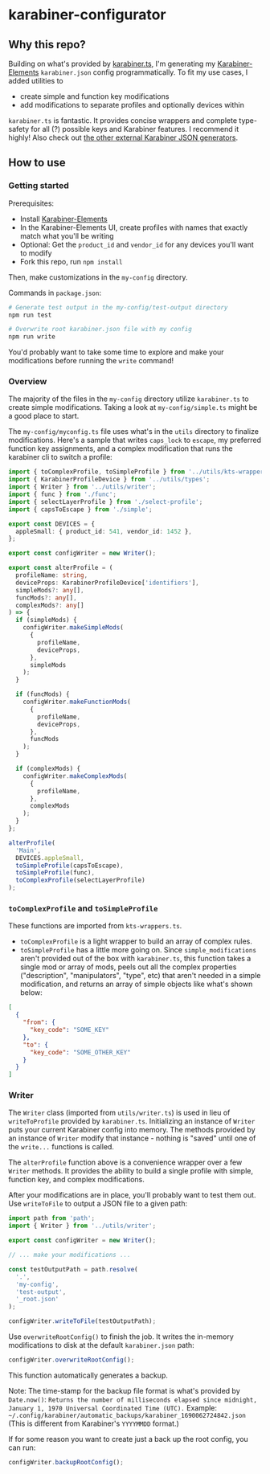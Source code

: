 # karabiner-configurator

## Why this repo?

Building on what's provided by [karabiner.ts](https://github.com/evan-liu/karabiner.ts), I'm generating my [Karabiner-Elements](https://karabiner-elements.pqrs.org/) `karabiner.json` config programmatically. To fit my use cases, I added utilities to

- create simple and function key modifications
- add modifications to separate profiles and optionally devices within

`karabiner.ts` is fantastic. It provides concise wrappers and complete type-safety for all (?) possible keys and Karabiner features. I recommend it highly! Also check out [the other external Karabiner JSON generators](https://karabiner-elements.pqrs.org/docs/json/external-json-generators/).

## How to use

### Getting started

Prerequisites:

- Install [Karabiner-Elements](https://karabiner-elements.pqrs.org/)
- In the Karabiner-Elements UI, create profiles with names that exactly match what you'll be writing
- Optional: Get the `product_id` and `vendor_id` for any devices you'll want to modify
- Fork this repo, run `npm install`

Then, make customizations in the `my-config` directory.

Commands in `package.json`:

```sh
# Generate test output in the my-config/test-output directory
npm run test

# Overwrite root karabiner.json file with my config
npm run write
```

You'd probably want to take some time to explore and make your modifications before running the `write` command!

### Overview

The majority of the files in the `my-config` directory utilize `karabiner.ts` to create simple modifications. Taking a look at `my-config/simple.ts` might be a good place to start.

The `my-config/myconfig.ts` file uses what's in the `utils` directory to finalize modifications. Here's a sample that writes `caps_lock` to `escape`, my preferred function key assignments, and a complex modification that runs the karabiner cli to switch a profile:

```ts
import { toComplexProfile, toSimpleProfile } from '../utils/kts-wrappers';
import { KarabinerProfileDevice } from '../utils/types';
import { Writer } from '../utils/writer';
import { func } from './func';
import { selectLayerProfile } from './select-profile';
import { capsToEscape } from './simple';

export const DEVICES = {
  appleSmall: { product_id: 541, vendor_id: 1452 },
};

export const configWriter = new Writer();

export const alterProfile = (
  profileName: string,
  deviceProps: KarabinerProfileDevice['identifiers'],
  simpleMods?: any[],
  funcMods?: any[],
  complexMods?: any[]
) => {
  if (simpleMods) {
    configWriter.makeSimpleMods(
      {
        profileName,
        deviceProps,
      },
      simpleMods
    );
  }

  if (funcMods) {
    configWriter.makeFunctionMods(
      {
        profileName,
        deviceProps,
      },
      funcMods
    );
  }

  if (complexMods) {
    configWriter.makeComplexMods(
      {
        profileName,
      },
      complexMods
    );
  }
};

alterProfile(
  'Main',
  DEVICES.appleSmall,
  toSimpleProfile(capsToEscape),
  toSimpleProfile(func),
  toComplexProfile(selectLayerProfile)
);
```

### `toComplexProfile` and `toSimpleProfile`

These functions are imported from `kts-wrappers.ts`.

- `toComplexProfile` is a light wrapper to build an array of complex rules.
- `toSimpleProfile` has a little more going on. Since `simple_modifications` aren't provided out of the box with `karabiner.ts`, this function takes a single mod or array of mods, peels out all the complex properties ("description", "manipulators", "type", etc) that aren't needed in a simple modification, and returns an array of simple objects like what's shown below:

```json
[
  {
    "from": {
      "key_code": "SOME_KEY"
    },
    "to": {
      "key_code": "SOME_OTHER_KEY"
    }
  }
]
```

### Writer

The `Writer` class (imported from `utils/writer.ts`) is used in lieu of `writeToProfile` provided by `karabiner.ts`. Initializing an instance of `Writer` puts your current Karabiner config into memory. The methods provided by an instance of `Writer` modify that instance - nothing is "saved" until one of the `write...` functions is called.

The `alterProfile` function above is a convenience wrapper over a few `Writer` methods. It provides the ability to build a single profile with simple, function key, and complex modifications.

After your modifications are in place, you'll probably want to test them out. Use `writeToFile` to output a JSON file to a given path:

```ts
import path from 'path';
import { Writer } from '../utils/writer';

export const configWriter = new Writer();

// ... make your modifications ...

const testOutputPath = path.resolve(
  '.',
  'my-config',
  'test-output',
  '_root.json'
);

configWriter.writeToFile(testOutputPath);
```

Use `overwriteRootConfig()` to finish the job. It writes the in-memory modifications to disk at the default `karabiner.json` path:

```ts
configWriter.overwriteRootConfig();
```

This function automatically generates a backup.

Note: The time-stamp for the backup file format is what's provided by `Date.now()`: `Returns the number of milliseconds elapsed since midnight, January 1, 1970 Universal Coordinated Time (UTC).` Example: `~/.config/karabiner/automatic_backups/karabiner_1690062724842.json` (This is different from Karabiner's `YYYYMMDD` format.)

If for some reason you want to create just a back up the root config, you can run:

```ts
configWriter.backupRootConfig();
```
